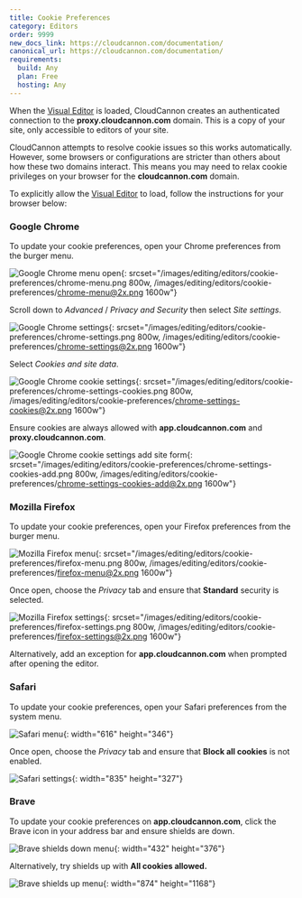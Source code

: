 ```yaml
---
title: Cookie Preferences
category: Editors
order: 9999
new_docs_link: https://cloudcannon.com/documentation/
canonical_url: https://cloudcannon.com/documentation/
requirements:
  build: Any
  plan: Free
  hosting: Any
---
```


When the [Visual Editor](/editing/editors/visual-editor/) is loaded, CloudCannon creates an authenticated connection to the **proxy.cloudcannon.com** domain. This is a copy of your site, only accessible to editors of your site.

CloudCannon attempts to resolve cookie issues so this works automatically. However, some browsers or configurations are stricter than others about how these two domains interact. This means you may need to relax cookie privileges on your browser for the **cloudcannon.com** domain.

To explicitly allow the [Visual Editor](/editing/editors/visual-editor/) to load, follow the instructions for your browser below:

### Google Chrome

To update your cookie preferences, open your Chrome preferences from the burger menu.

![Google Chrome menu open](/images/editing/editors/cookie-preferences/chrome-menu.png){: srcset="/images/editing/editors/cookie-preferences/chrome-menu.png 800w, /images/editing/editors/cookie-preferences/chrome-menu@2x.png 1600w"}

Scroll down to *Advanced* / *Privacy and Security* then select *Site settings*.

![Google Chrome settings](/images/editing/editors/cookie-preferences/chrome-settings.png){: srcset="/images/editing/editors/cookie-preferences/chrome-settings.png 800w, /images/editing/editors/cookie-preferences/chrome-settings@2x.png 1600w"}

Select *Cookies and site data*.

![Google Chrome cookie settings](/images/editing/editors/cookie-preferences/chrome-settings-cookies.png){: srcset="/images/editing/editors/cookie-preferences/chrome-settings-cookies.png 800w, /images/editing/editors/cookie-preferences/chrome-settings-cookies@2x.png 1600w"}

Ensure cookies are always allowed with **app.cloudcannon.com** and **proxy.cloudcannon.com**.

![Google Chrome cookie settings add site form](/images/editing/editors/cookie-preferences/chrome-settings-cookies-add.png){: srcset="/images/editing/editors/cookie-preferences/chrome-settings-cookies-add.png 800w, /images/editing/editors/cookie-preferences/chrome-settings-cookies-add@2x.png 1600w"}

### Mozilla Firefox

To update your cookie preferences, open your Firefox preferences from the burger menu.

![Mozilla Firefox menu](/images/editing/editors/cookie-preferences/firefox-menu.png){: srcset="/images/editing/editors/cookie-preferences/firefox-menu.png 800w, /images/editing/editors/cookie-preferences/firefox-menu@2x.png 1600w"}

Once open, choose the *Privacy* tab and ensure that **Standard** security is selected.

![Mozilla Firefox settings](/images/editing/editors/cookie-preferences/firefox-settings.png){: srcset="/images/editing/editors/cookie-preferences/firefox-settings.png 800w, /images/editing/editors/cookie-preferences/firefox-settings@2x.png 1600w"}

Alternatively, add an exception for **app.cloudcannon.com** when prompted after opening the editor.

### Safari

To update your cookie preferences, open your Safari preferences from the system menu.

![Safari menu](/images/editing/editors/cookie-preferences/safari-menu.png){: width="616" height="346"}

Once open, choose the *Privacy* tab and ensure that **Block all cookies** is not enabled.

![Safari settings](/images/editing/editors/cookie-preferences/safari-settings.png){: width="835" height="327"}

### Brave

To update your cookie preferences on **app.cloudcannon.com**, click the Brave icon in your address bar and ensure shields are down.

![Brave shields down menu](/images/editing/editors/cookie-preferences/brave-shields-down.png){: width="432" height="376"}

Alternatively, try shields up with **All cookies allowed.**

![Brave shields up menu](/images/editing/editors/cookie-preferences/brave-shields-up.png){: width="874" height="1168"}
